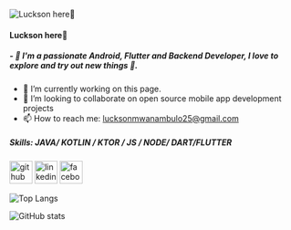 
![Luckson here🙂](https://raw.githubusercontent.com/sagar-viradiya/sagar-viradiya/master/resources/banner.png)
#### Luckson here🙂

##### - 💬  I'm a passionate Android, Flutter and Backend  Developer, I love to explore and try out new things 🚀. 

- 🔭 I’m currently working on this page. 
- 👯 I’m looking to collaborate on open source mobile app development  projects  
- 📫 How to reach me: lucksonmwanambulo25@gmail.com 

##### Skills: JAVA/ KOTLIN / KTOR / JS / NODE/ DART/FLUTTER


[<img src='https://cdn.jsdelivr.net/npm/simple-icons@3.0.1/icons/github.svg' alt='github' height='40'>](https://github.com/S4INT25)  [<img src='https://cdn.jsdelivr.net/npm/simple-icons@3.0.1/icons/linkedin.svg' alt='linkedin' height='40'>](https://www.linkedin.com/in/luckson-mwanambulo-9a9185205/)  [<img src='https://cdn.jsdelivr.net/npm/simple-icons@3.0.1/icons/facebook.svg' alt='facebook' height='40'>](https://www.facebook.com/https://www.facebook.com/younggesz.luckson/)  

![Top Langs](https://github-readme-stats.vercel.app/api/top-langs/?username=S4INT25&layout=compact)

![GitHub stats](https://github-readme-stats.vercel.app/api?username=S4INT25&show_icons=true)  

